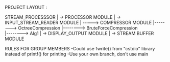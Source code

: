 PROJECT LAYOUT :

STREAM_PROCESSSOR
|
-> PROCESSOR MODULE
|
-> INPUT_STREAM_READER MODULE
|
-----> COMPRESSOR MODULE
|--------> OctreeCompression
|--------> BruteForceCompression  
|--------> Alg1
|
-> DISPLAY_OUTPUT MODULE
|
-> STREAM BUFFER MODULE

RULES FOR GROUP MEMBERS
-Could use fwrite() from "cstdio" library instead of printf() for printing
-Use your own branch, don't use main

